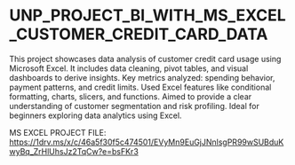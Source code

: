 # UNP_PROJECT_BI_WITH_MS_EXCEL_CUSTOMER_CREDIT_CARD_DATA

This project showcases data analysis of customer credit card usage using Microsoft Excel.
It includes data cleaning, pivot tables, and visual dashboards to derive insights.
Key metrics analyzed: spending behavior, payment patterns, and credit limits.
Used Excel features like conditional formatting, charts, slicers, and functions.
Aimed to provide a clear understanding of customer segmentation and risk profiling.
Ideal for beginners exploring data analytics using Excel.

MS EXCEL PROJECT FILE: https://1drv.ms/x/c/46a5f30f5c474501/EVyMn9EuGjJNnlsgPR99wSUBduKwyBq_ZrHlUhsJz2TqCw?e=bsFKr3
